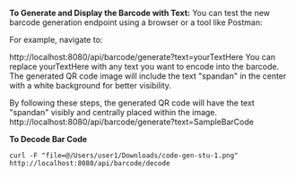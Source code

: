 **To Generate and Display the Barcode with Text:**
You can test the new barcode generation endpoint using a browser or a tool like Postman:

For example, navigate to:

http://localhost:8080/api/barcode/generate?text=yourTextHere
You can replace yourTextHere with any text you want to encode into the barcode. The generated QR code image will include the text "spandan" in the center with a white background for better visibility.

By following these steps, the generated QR code will have the text "spandan" visibly and centrally placed within the image.
http://localhost:8080/api/barcode/generate?text=SampleBarCode

**To Decode Bar Code**
```shell
curl -F "file=@/Users/user1/Downloads/code-gen-stu-1.png" http://localhost:8080/api/barcode/decode
```

